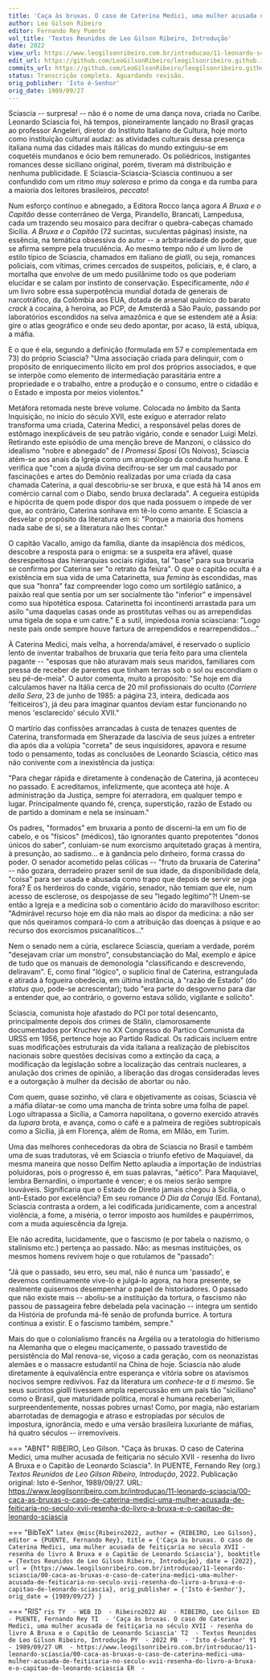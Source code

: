 ```yaml
---
title: 'Caça às bruxas. O caso de Caterina Medici, uma mulher acusada de feitiçaria no século XVII - resenha do livro A Bruxa e o Capitão de Leonardo Sciascia'
author: Leo Gilson Ribeiro
editor: Fernando Rey Puente
vol_title: 'Textos Reunidos de Leo Gilson Ribeiro, Introdução'
date: 2022
view_url: https://www.leogilsonribeiro.com.br/introducao/11-leonardo-sciascia/00-caca-as-bruxas-o-caso-de-caterina-medici-uma-mulher-acusada-de-feiticaria-no-seculo-xvii-resenha-do-livro-a-bruxa-e-o-capitao-de-leonardo-sciascia
edit_url: https://github.com/LeoGilsonRibeiro/leogilsonribeiro.github.io/edit/main//docs/markdown/introducao/11-leonardo-sciascia/00-caca-as-bruxas-o-caso-de-caterina-medici-uma-mulher-acusada-de-feiticaria-no-seculo-xvii-resenha-do-livro-a-bruxa-e-o-capitao-de-leonardo-sciascia.md
commits_url: https://github.com/LeoGilsonRibeiro/leogilsonribeiro.github.io/commits/main/docs/markdown/introducao/11-leonardo-sciascia/00-caca-as-bruxas-o-caso-de-caterina-medici-uma-mulher-acusada-de-feiticaria-no-seculo-xvii-resenha-do-livro-a-bruxa-e-o-capitao-de-leonardo-sciascia.md
status: Transcrição completa. Aguardando revisão.
orig_publisher: 'Isto é-Senhor'
orig_date: 1989/09/27
---
```


Sciascia -- surpresa! -- não é o nome de uma dança nova, criada no Caribe. Leonardo Sciascia foi, há tempos, pioneiramente lançado no Brasil graças ao professor Angeleri, diretor do Instituto Italiano de Cultura, hoje morto como instituição cultural audaz: as atividades culturais dessa presença italiana numa das cidades mais itálicas do mundo extinguiu-se em coquetéis mundanos e ócio bem remunerado. Os poliédricos, instigantes romances desse siciliano original, porém, tiveram má distribuição e nenhuma publicidade. E Sciascia-Sciascia-Sciascia continuou a ser confundido com um ritmo *muy saleroso* e primo da conga e da rumba para a maioria dos leitores brasileiros, *peccato*!

Num esforço contínuo e abnegado, a Editora Rocco lança agora *A Bruxa e o Capitão* desse conterrâneo de Verga, Pirandello, Brancati, Lampedusa, cada um trazendo seu mosaico para decifrar o quebra-cabeças chamado Sicília. *A Bruxa e o Capitão* (72 sucintas, suculentas páginas) insiste, na essência, na temática obsessiva do autor -- a arbitrariedade do poder, que se afirma sempre pela truculência. Ao mesmo tempo *não é* um livro de estilo típico de Sciascia, chamados em italiano de *gialli*, ou seja, romances policiais, com vítimas, crimes cercados de suspeitos, policiais, e, é claro, a mortalha que envolve de um medo pusilânime todo os que poderiam elucidar e se calam por instinto de conservação. Especificamente, *não é* um livro sobre essa superpotência mundial dotada de generais de narcotráfico, da Colômbia aos EUA, dotada de arsenal químico do barato *crack* à cocaína, à heroína, ao PCP, de Amsterdã a São Paulo, passando por laboratórios escondidos na selva amazônica e que se estendem até a Ásia: gire o atlas geográfico e onde seu dedo apontar, por acaso, lá está, ubíqua, a máfia.

E o que é ela, segundo a definição (formulada em 57 e complementada em 73) do próprio Sciascia? "Uma associação criada para delinquir, com o propósito de enriquecimento ilícito em prol dos próprios associados, e que se interpõe como elemento de intermediação parasitária entre a propriedade e o trabalho, entre a produção e o consumo, entre o cidadão e o Estado e imposta por meios violentos."

Metáfora retomada neste breve volume. Colocada no âmbito da Santa Inquisição, no início do século XVII, este exíguo e aterrador relato transforma uma criada, Caterina Medici, a responsável pelas dores de estômago inexplicáveis de seu patrão vigário, conde e senador Luigi Melzi. Retirando este episódio de uma menção breve de Manzoni, o clássico do idealismo "nobre e abnegado" de *I Promessi Sposi* (Os Noivos), Sciascia atém-se aos anais da Igreja como um arqueólogo da conduta humana. E verifica que "com a ajuda divina decifrou-se ser um mal causado por fascinações e artes do Demônio realizadas por uma criada da casa chamada Caterina, a qual descobriu-se ser bruxa, e que está há 14 anos em comércio carnal com o Diabo, sendo bruxa declarada". A cegueira estúpida e hipócrita de quem pode dispor dos que nada possuem o impede de ver que, ao contrário, Caterina sonhava em tê-lo como amante. E Sciascia a desvelar o propósito da literatura em si: "Porque a maioria dos homens nada sabe de si, se a literatura não lhes contar."

O capitão Vacallo, amigo da família, diante da insapiência dos médicos, descobre a resposta para o enigma: se a suspeita era afável, quase desrespeitosa das hierarquias sociais rígidas, tal "base" para sua bruxaria se confirma por Caterina ser "o retrato da feiúra". O que o capitão oculta é a existência em sua vida de uma Catarinetta, sua *femina* às escondidas, mas que sua "honra" faz compreender logo como um sortilégio satânico, a paixão real que sentia por um ser socialmente tão "inferior" e impensável como sua hipotética esposa. Catarinetta foi incontinenti arrastada para um asilo "uma daquelas casas onde as prostitutas velhas ou as arrependidas uma tigela de sopa e um catre." E a sutil, impiedosa ironia sciasciana: "Logo neste país onde sempre houve fartura de arrependidos e rearrependidos\..."

À Caterina Medici, mais velha, a horrenda/amável, é reservado o suplício lento de inventar trabalhos de bruxaria que teria feito para uma clientela pagante -- "esposas que não aturavam mais seus maridos, familiares com pressa de receber de parentes que tinham terras sob o sol ou escondiam o seu pé-de-meia". O autor comenta, muito a propósito: "Se hoje em dia calculamos haver na Itália cerca de 20 mil profissionais do oculto (*Corriere della Sera*, 23 de junho de 1985: a página 23, inteira, dedicada aos 'feiticeiros'), já deu para imaginar quantos deviam estar funcionando no menos 'esclarecido' século XVII."

O martírio das confissões arrancadas à custa de tenazes quentes de Caterina, transformada em Sherazade da lascívia de seus juízes a entreter dia após dia a volúpia "correta" de seus inquisidores, apavora e resume todo o pensamento, todas as conclusões de Leonardo Sciascia, cético mas não conivente com a inexistência da justiça:

"Para chegar rápida e diretamente à condenação de Caterina, já aconteceu no passado. E acreditamos, infelizmente, que aconteça até hoje. A administração da Justiça, sempre foi aterradora, em qualquer tempo e lugar. Principalmente quando fé, crença, superstição, razão de Estado ou de partido a dominam e nela se insinuam."

Os padres, "formados" em bruxaria a ponto de discerni-la em um fio de cabelo, e os "físicos" (médicos), tão ignorantes quanto prepotentes "donos únicos do saber", conluiam-se num exorcismo arquitetado graças à mentira, à presunção, ao sadismo\... e à ganância pelo dinheiro, forma crassa do poder. O senador acometido pelas cólicas -- "fruto da bruxaria de Caterina" -- não gozara, derradeiro prazer senil de sua idade, da disponibilidade dela, "coisa" para ser usada e abusada como trapo que depois de servir se joga fora? E os herdeiros do conde, vigário, senador, não temiam que ele, num acesso de esclerose, os despojasse de seu "legado legítimo"?! Unem-se então a Igreja e a medicina sob o comentário ácido do maravilhoso escritor: "Admirável recurso hoje em dia não mais ao dispor da medicina: a não ser que nós queiramos compará-lo com a atribuição das doenças à psique e ao recurso dos exorcismos psicanalíticos\..."

Nem o senado nem a cúria, esclarece Sciascia, queriam a verdade, porém "desejavam criar um monstro", consubstanciação do Mal, exemplo e ápice de tudo que os manuais de demonologia "classificando e descrevendo, deliravam". E, como final "lógico", o suplício final de Caterina, estrangulada e atirada à fogueira obedecia, em última instância, à "razão de Estado" (do *status quo*, pode-se acrescentar); tudo "era parte do desgoverno para dar a entender que, ao contrário, o governo estava sólido, vigilante e solícito".

Sciascia, comunista hoje afastado do PCI por total desencanto, principalmente depois dos crimes de Stálin, clamorosamente documentados por Kruchev no XX Congresso do Partico Comunista da URSS em 1956, pertence hoje ao Partido Radical. Os radicais incluem entre suas modificações estruturais da vida italiana a realização de plebiscitos nacionais sobre questões decisivas como a extinção da caça, a modificação da legislação sobre a localização das centrais nucleares, a anulação dos crimes de opinião, a liberação das drogas consideradas leves e a outorgação à mulher da decisão de abortar ou não.

Com quem, quase sozinho, vê clara e objetivamente as coisas, Sciascia vê a máfia dilatar-se como uma mancha de trinta sobre uma folha de papel. Logo ultrapassa a Sicília, a Camorra napolitana, o governo exercido através da *lupara* brota, e avança, como o café e a palmeira de regiões subtropicais como a Sicília, já em Florença, além de Roma, em Milão, em Turim.

Uma das melhores conhecedoras da obra de Sciascia no Brasil e também uma de suas tradutoras, vê em Sciascia o triunfo efetivo de Maquiavel, da mesma maneira que nosso Delfim Netto aplaudia a importação de indústrias poluidoras, pois o progresso é, em suas palavras, "aético". Para Maquiavel, lembra Bernardini, o importante é vencer; e os meios serão sempre louváveis. Significaria que o Estado de Direito jamais chegou à Sicília, o anti-Estado por excelência? Em seu romance *O Dia da Coruja* (Ed. Fontana), Sciascia contrasta a ordem, a lei codificada juridicamente, com a ancestral violência, a fome, a miséria, o terror imposto aos humildes e paupérrimos, com a muda aquiescência da Igreja.

Ele não acredita, lucidamente, que o fascismo (e por tabela o nazismo, o stalinismo etc.) pertença ao passado. Não: as mesmas instituições, os mesmos homens revivem hoje o que rotulamos de "passado":

"Já que o passado, seu erro, seu mal, não é nunca um 'passado', e devemos continuamente vive-lo e julgá-lo agora, na hora presente, se realmente quisermos desempenhar o papel de historiadores. O passado que não existe mais -- aboliu-se a instituição da tortura, o fascismo não passou de passageira febre debelada pela vacinação -- integra um sentido da História de profunda má-fé senão de profunda burrice. A tortura continua a existir. E o fascismo também, sempre."

Mais do que o colonialismo francês na Argélia ou a teratologia do hitlerismo na Alemanha que o elegeu maciçamente, o passado travestido de persistência do Mal renova-se, viçoso a cada geração, com os neonazistas alemães e o massacre estudantil na China de hoje. Sciascia não alude diretamente à equivalência entre esperança e vitória sobre os atavismos nocivos sempre redivivos. Faz da literatura um *conhece-te a ti mesmo*. Se seus sucintos *gialli* tivessem ampla repercussão em um país tão "siciliano" como o Brasil, que maturidade política, moral e humana receberiam, surpreendentemente, nossas pobres urnas! Como, por magia, não estariam abarrotadas de demagogia e atraso e estropiadas por séculos de impostura, ignorância, medo e uma versão brasileira luxuriante de máfias, há quatro séculos -- irremovíveis.


=== "ABNT"
    RIBEIRO, Leo Gilson. "Caça às bruxas. O caso de Caterina Medici, uma mulher acusada de feitiçaria no século XVII - resenha do livro A Bruxa e o Capitão de Leonardo Sciascia". In PUENTE, Fernando Rey (org.) <em>Textos Reunidos de Leo Gilson Ribeiro, Introdução</em>, 2022. Publicação original: Isto é-Senhor, 1989/09/27. URL: <a href="stable_url">https://www.leogilsonribeiro.com.br/introducao/11-leonardo-sciascia/00-caca-as-bruxas-o-caso-de-caterina-medici-uma-mulher-acusada-de-feiticaria-no-seculo-xvii-resenha-do-livro-a-bruxa-e-o-capitao-de-leonardo-sciascia</a>

=== "BibTeX"
    ```latex
    @misc{Ribeiro2022,
    author = {RIBEIRO, Leo Gilson},
    editor = {PUENTE, Fernando Rey},
    title = {'Caça às bruxas. O caso de Caterina Medici, uma mulher acusada de feitiçaria no século XVII - resenha do livro A Bruxa e o Capitão de Leonardo Sciascia'},
    booktitle = {Textos Reunidos de Leo Gilson Ribeiro, Introdução},
    date = {2022},
    url = {https://www.leogilsonribeiro.com.br/introducao/11-leonardo-sciascia/00-caca-as-bruxas-o-caso-de-caterina-medici-uma-mulher-acusada-de-feiticaria-no-seculo-xvii-resenha-do-livro-a-bruxa-e-o-capitao-de-leonardo-sciascia},
    orig_publisher = {'Isto é-Senhor'},
    orig_date = {1989/09/27}
    }
    ```

=== "RIS"
    ```ris
    TY  - WEB
    ID  - Ribeiro2022
    AU  - RIBEIRO, Leo Gilson
    ED  - PUENTE, Fernando Rey
    TI  - 'Caça às bruxas. O caso de Caterina Medici, uma mulher acusada de feitiçaria no século XVII - resenha do livro A Bruxa e o Capitão de Leonardo Sciascia'
    T2  - Textos Reunidos de Leo Gilson Ribeiro, Introdução
    PY  - 2022
    PB  - 'Isto é-Senhor'
    Y1  - 1989/09/27
    UR  - https://www.leogilsonribeiro.com.br/introducao/11-leonardo-sciascia/00-caca-as-bruxas-o-caso-de-caterina-medici-uma-mulher-acusada-de-feiticaria-no-seculo-xvii-resenha-do-livro-a-bruxa-e-o-capitao-de-leonardo-sciascia
    ER  - 
    ```
